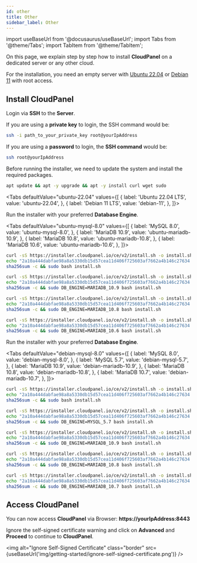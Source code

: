 ```yaml
---
id: other
title: Other
sidebar_label: Other
---
```


import useBaseUrl from '@docusaurus/useBaseUrl';
import Tabs from '@theme/Tabs';
import TabItem from '@theme/TabItem';

On this page, we explain step by step how to install **CloudPanel** on a dedicated server or any other cloud. <br />

For the installation, you need an empty server with [Ubuntu 22.04](../../requirements) or [Debian 11](../../requirements) with root access.

## Install CloudPanel

Login via **SSH** to the **Server**.

If you are using a **private key** to login, the SSH command would be:

```bash
ssh -i path_to_your_private_key root@yourIpAddress
```

If you are using a **password** to login, the **SSH command** would be:

```bash
ssh root@yourIpAddress
```

Before running the installer, we need to update the system and install the required packages.

```bash
apt update && apt -y upgrade && apt -y install curl wget sudo
```

<Tabs
defaultValue="ubuntu-22.04"
values={[
{ label: 'Ubuntu 22.04 LTS', value: 'ubuntu-22.04', },
{ label: 'Debian 11 LTS', value: 'debian-11', },
]}>
<TabItem value="ubuntu-22.04">

Run the installer with your preferred **Database Engine**.

<Tabs
defaultValue="ubuntu-mysql-8.0"
values={[
{ label: 'MySQL 8.0', value: 'ubuntu-mysql-8.0', },
{ label: 'MariaDB 10.9', value: 'ubuntu-mariadb-10.9', },
{ label: 'MariaDB 10.8', value: 'ubuntu-mariadb-10.8', },
{ label: 'MariaDB 10.6', value: 'ubuntu-mariadb-10.6', },
]}>
<TabItem value="ubuntu-mysql-8.0">

```bash
curl -sS https://installer.cloudpanel.io/ce/v2/install.sh -o install.sh; \
echo "2a10a444dabfae98a8a5330db15d57cea11d406f725603af7662a4b146c27634  install.sh" | \
sha256sum -c && sudo bash install.sh
```

</TabItem>
<TabItem value="ubuntu-mariadb-10.9">

```bash
curl -sS https://installer.cloudpanel.io/ce/v2/install.sh -o install.sh; \
echo "2a10a444dabfae98a8a5330db15d57cea11d406f725603af7662a4b146c27634  install.sh" | \
sha256sum -c && sudo DB_ENGINE=MARIADB_10.9 bash install.sh
```

</TabItem>
<TabItem value="ubuntu-mariadb-10.8">

```bash
curl -sS https://installer.cloudpanel.io/ce/v2/install.sh -o install.sh; \
echo "2a10a444dabfae98a8a5330db15d57cea11d406f725603af7662a4b146c27634  install.sh" | \
sha256sum -c && sudo DB_ENGINE=MARIADB_10.8 bash install.sh
```

</TabItem>
<TabItem value="ubuntu-mariadb-10.6">

```bash
curl -sS https://installer.cloudpanel.io/ce/v2/install.sh -o install.sh; \
echo "2a10a444dabfae98a8a5330db15d57cea11d406f725603af7662a4b146c27634  install.sh" | \
sha256sum -c && sudo DB_ENGINE=MARIADB_10.6 bash install.sh
```

</TabItem>
</Tabs>

</TabItem>
<TabItem value="debian-11">

Run the installer with your preferred **Database Engine**.

<Tabs
defaultValue="debian-mysql-8.0"
values={[
{ label: 'MySQL 8.0', value: 'debian-mysql-8.0', },
{ label: 'MySQL 5.7', value: 'debian-mysql-5.7', },
{ label: 'MariaDB 10.9', value: 'debian-mariadb-10.9', },
{ label: 'MariaDB 10.8', value: 'debian-mariadb-10.8', },
{ label: 'MariaDB 10.7', value: 'debian-mariadb-10.7', },
]}>
<TabItem value="debian-mysql-8.0">

```bash
curl -sS https://installer.cloudpanel.io/ce/v2/install.sh -o install.sh; \
echo "2a10a444dabfae98a8a5330db15d57cea11d406f725603af7662a4b146c27634  install.sh" | \
sha256sum -c && sudo bash install.sh
```

</TabItem>
<TabItem value="debian-mysql-5.7">

```bash
curl -sS https://installer.cloudpanel.io/ce/v2/install.sh -o install.sh; \
echo "2a10a444dabfae98a8a5330db15d57cea11d406f725603af7662a4b146c27634  install.sh" | \
sha256sum -c && sudo DB_ENGINE=MYSQL_5.7 bash install.sh
```

</TabItem>
<TabItem value="debian-mariadb-10.9">

```bash
curl -sS https://installer.cloudpanel.io/ce/v2/install.sh -o install.sh; \
echo "2a10a444dabfae98a8a5330db15d57cea11d406f725603af7662a4b146c27634  install.sh" | \
sha256sum -c && sudo DB_ENGINE=MARIADB_10.9 bash install.sh
```

</TabItem>
<TabItem value="debian-mariadb-10.8">

```bash
curl -sS https://installer.cloudpanel.io/ce/v2/install.sh -o install.sh; \
echo "2a10a444dabfae98a8a5330db15d57cea11d406f725603af7662a4b146c27634  install.sh" | \
sha256sum -c && sudo DB_ENGINE=MARIADB_10.8 bash install.sh
```

</TabItem>
<TabItem value="debian-mariadb-10.7">

```bash
curl -sS https://installer.cloudpanel.io/ce/v2/install.sh -o install.sh; \
echo "2a10a444dabfae98a8a5330db15d57cea11d406f725603af7662a4b146c27634  install.sh" | \
sha256sum -c && sudo DB_ENGINE=MARIADB_10.7 bash install.sh
```

</TabItem>
</Tabs>

</TabItem>
</Tabs>

## Access CloudPanel

You can now access **CloudPanel** via Browser: **https://yourIpAddress:8443**

Ignore the self-signed certificate warning and click on **Advanced** and **Proceed** to continue to **CloudPanel**.

<img alt="Ignore Self-Signed Certificate" class="border" src={useBaseUrl('img/getting-started/ignore-self-signed-certificate.png')} />
